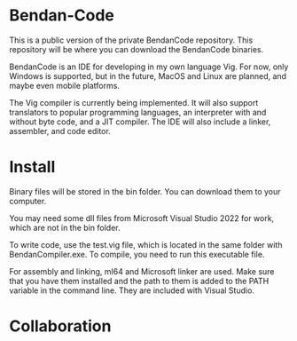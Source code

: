 # Bendan-Code 
This is a public version of the private BendanCode repository.
This repository will be where you can download the BendanCode binaries.

BendanCode is an IDE for developing in my own language Vig. For now, only Windows is supported, but in the future, MacOS and Linux are planned, and maybe even mobile platforms.

The Vig compiler is currently being implemented. It will also support translators to popular programming languages, an interpreter with and without byte code, and a JIT compiler. The IDE will also include a linker, assembler, and code editor.

# Install
Binary files will be stored in the bin folder. You can download them to your computer.

You may need some dll files from Microsoft Visual Studio 2022 for work, which are not in the bin folder.

To write code, use the test.vig file, which is located in the same folder with BendanCompiler.exe. To compile, you need to run this executable file.

For assembly and linking, ml64 and Microsoft linker are used. Make sure that you have them installed and the path to them is added to the PATH variable in the command line. They are included with Visual Studio.

# Collaboration
